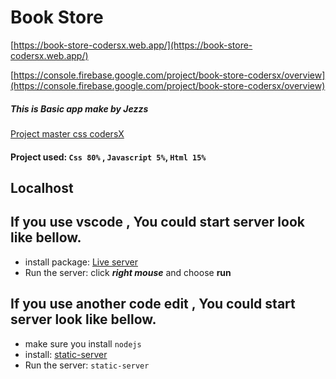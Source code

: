 # Book Store

[https://book-store-codersx.web.app/](https://book-store-codersx.web.app/)

[https://console.firebase.google.com/project/book-store-codersx/overview](https://console.firebase.google.com/project/book-store-codersx/overview)

##### This is _Basic app_ make by Jezzs

[Project master css codersX]('https://school.coders-x.com/')

#### Project used: `Css 80%` , `Javascript 5%`, `Html 15%`

## **Localhost**

## If you use **vscode** , You could start server look like bellow.

- install package: [Live server]('https://marketplace.visualstudio.com/items?itemName=ritwickdey.LiveServer')
- Run the server: click **_right mouse_** and choose **run**

## If you use **another code edit** , You could start server look like bellow.

- make sure you install `nodejs`
- install: [static-server]('https://github.com/nbluis/static-server')
- Run the server: `static-server`
